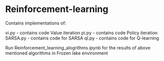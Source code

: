 # Reinforcement-learning
Contains implementations of:

vi.py - contains code Value iteration
pi.py - contains code Policy iteration
SARSA.py -  contains code for SARSA
ql.py - contains code for Q-learning

Run Reinforcement_learning_alogrithms.ipynb for the results of above mentioned algorithms in Frozen lake environment
